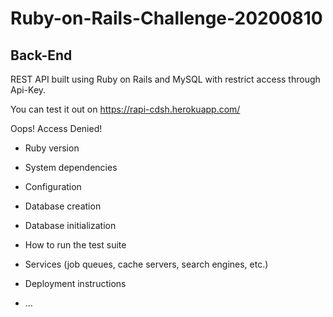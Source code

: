 # Ruby-on-Rails-Challenge-20200810
## Back-End

REST API built using Ruby on Rails and MySQL with restrict access through Api-Key.

You can test it out on https://rapi-cdsh.herokuapp.com/

Oops! Access Denied! 

* Ruby version

* System dependencies

* Configuration

* Database creation

* Database initialization

* How to run the test suite

* Services (job queues, cache servers, search engines, etc.)

* Deployment instructions

* ...
